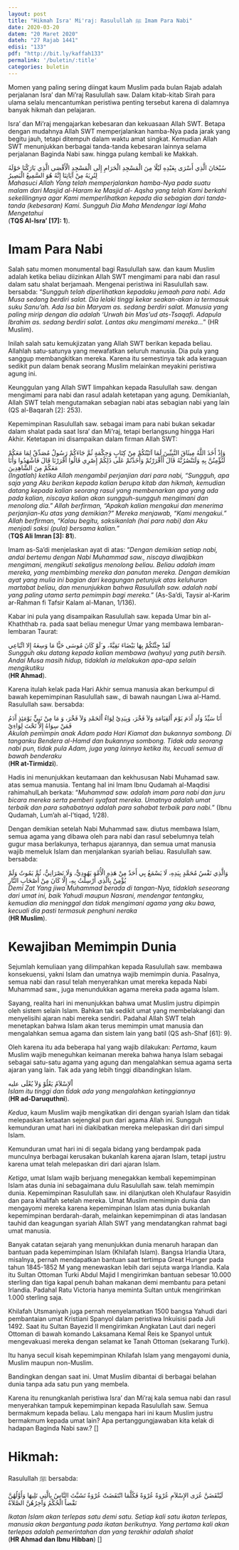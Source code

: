 ```yaml
---
layout: post
title: "Hikmah Isra' Mi'raj: Rasulullah ﷺ Imam Para Nabi"
date: 2020-03-20
datem: "20 Maret 2020"
dateh: "27 Rajab 1441"
edisi: "133"
pdf: "http://bit.ly/kaffah133"
permalink: '/buletin/:title'
categories: buletin
---
```


Momen yang paling sering diingat kaum Muslim pada bulan Rajab adalah perjalanan Isra’ dan Mi’raj Rasulullah saw. Dalam kitab-kitab Sirah para ulama selalu mencantumkan peristiwa penting tersebut karena di dalamnya banyak hikmah dan pelajaran.

Isra’ dan Mi’raj mengajarkan kebesaran dan kekuasaan Allah SWT. Betapa dengan mudahnya Allah SWT memperjalankan hamba-Nya pada jarak yang begitu jauh, tetapi ditempuh dalam waktu amat singkat. Kemudian Allah SWT menunjukkan berbagai tanda-tanda kebesaran lainnya selama perjalanan Baginda Nabi saw. hingga pulang kembali ke Makkah.

<div class="text-right-arabic">
سُبْحَانَ الَّذِي أَسْرَى بِعَبْدِهِ لَيْلًا مِنَ الْمَسْجِدِ الْحَرَامِ إِلَى الْمَسْجِدِ الْأَقْصَى الَّذِي بَارَكْنَا حَوْلَهُ لِنُرِيَهُ مِنْ آيَاتِنَا إِنَّهُ هُوَ السَّمِيعُ الْبَصِيرُ
</div>

<div class="text-right">
<i>Mahasuci Allah Yang telah memperjalankan hamba-Nya pada suatu malam dari Masjid al-Haram ke Masjid al- Aqsha yang telah Kami berkahi sekelilingnya agar Kami memperlihatkan kepada dia sebagian dari tanda-tanda (kebesaran) Kami. Sungguh Dia Maha Mendengar lagi Maha Mengetahui</i><br>
(<b>TQS Al-Isra’ [17]: 1</b>).
</div>

# Imam Para Nabi

Salah satu momen monumental bagi Rasulullah saw. dan kaum Muslim adalah ketika beliau diizinkan Allah SWT mengimami para nabi dan rasul dalam satu shalat berjamaah. Mengenai peristiwa ini Rasulullah saw. bersabda: “<i>Sungguh telah diperlihatkan kepadaku jemaah para nabi. Ada Musa sedang berdiri salat. Dia lelaki tinggi kekar seakan-akan ia termasuk suku Sanu’ah. Ada Isa bin Maryam as. sedang berdiri salat. Manusia yang paling mirip dengan dia adalah ‘Urwah bin Mas’ud ats-Tsaqafi. Adapula Ibrahim as. sedang berdiri salat. Lantas aku mengimami mereka…</i>” (HR Muslim).

Inilah salah satu kemukjizatan yang Allah SWT berikan kepada beliau. Allahlah satu-satunya yang mewafatkan seluruh manusia. Dia pula yang sanggup membangkitkan mereka. Karena itu semestinya tak ada keraguan sedikit pun dalam benak seorang Muslim melainkan meyakini peristiwa agung ini.

Keunggulan yang Allah SWT limpahkan kepada Rasulullah saw. dengan mengimami para nabi dan rasul adalah ketetapan yang agung. Demikianlah, Allah SWT telah mengutamakan sebagian nabi atas sebagian nabi yang lain (QS al-Baqarah [2]: 253).

Kepemimpinan Rasulullah saw. sebagai imam para nabi bukan sekadar dalam shalat pada saat Isra’ dan Mi’raj, tetapi berlangsung hingga Hari Akhir. Ketetapan ini disampaikan dalam firman Allah SWT:

<div class="text-right-arabic">
وَإِذْ أَخَذَ اللَّهُ مِيثَاقَ النَّبِيِّينَ لَمَا آتَيْتُكُمْ مِنْ كِتَابٍ وَحِكْمَةٍ ثُمَّ جَاءَكُمْ رَسُولٌ مُصَدِّقٌ لِمَا مَعَكُمْ لَتُؤْمِنُنَّ بِهِ وَلَتَنْصُرُنَّهُ قَالَ أَأَقْرَرْتُمْ وَأَخَذْتُمْ عَلَى ذَلِكُمْ إِصْرِي قَالُوا أَقْرَرْنَا قَالَ فَاشْهَدُوا وَأَنَا مَعَكُمْ مِنَ الشَّاهِدِينَ
</div>

<div class="text-right">
<i>(Ingatlah) ketika Allah mengambil perjanjian dari para nabi, “Sungguh, apa saja yang Aku berikan kepada kalian berupa kitab dan hikmah, kemudian datang kepada kalian seorang rasul yang membenarkan apa yang ada pada kalian, niscaya kalian akan sungguh-sungguh mengimani dan menolong dia.” Allah berfirman, “Apakah kalian mengakui dan menerima perjanjian-Ku atas yang demikian?” Mereka menjawab, “Kami mengakui.” Allah berfirman, “Kalau begitu, saksikanlah (hai para nabi) dan Aku menjadi saksi (pula) bersama kalian.”</i><br>
(<b>TQS Ali Imran [3]: 81</b>).
</div>

Imam as-Sa’di menjelaskan ayat di atas: “<i>Dengan demikian setiap nabi, andai bertemu dengan Nabi Muhammad saw., niscaya diwajibkan mengimani, mengikuti sekaligus menolong beliau. Beliau adalah imam mereka, yang membimbing mereka dan panutan mereka. Dengan demikian ayat yang mulia ini bagian dari keagungan petunjuk atas keluhuran martabat beliau, dan menunjukkan bahwa Rasulullah saw. adalah nabi yang paling utama serta pemimpin bagi mereka.</i>” (As-Sa’di, Taysir al-Karim ar-Rahman fi Tafsir Kalam al-Manan, 1/136).

Kabar ini pula yang disampaikan Rasulullah saw. kepada Umar bin al-Khaththab ra. pada saat beliau menegur Umar yang membawa lembaran-lembaran Taurat:

<div class="text-right-arabic">
لَقَدْ جِئْتُكُمْ بِهَا بَيْضَاءَ نَقِيَّةً، و َلَوْ كَانَ مُوسَى حَيًّا مَا وَسِعَهُ إِلا اتِّبَاعِي
</div>

<div class="text-right">
<i>Sungguh aku datang kepada kalian membawa (wahyu) yang putih bersih. Andai Musa masih hidup, tidaklah ia melakukan apa-apa selain mengikutiku</i><br>
(<b>HR Ahmad</b>).
</div>

Karena itulah kelak pada Hari Akhir semua manusia akan berkumpul di bawah kepemimpinan Rasulullah saw., di bawah naungan Liwa al-Hamd. Rasulullah saw. bersabda:

<div class="text-right-arabic">
أَنَا سَيِّدُ وَلَدِ آَدَمَ يَوْمَ اْلقِيَامَةِ وَلاَ فَخْرَ، وَبِيَدِيْ لِوَاءُ اْلحَمْدِ وَلاَ فَخْرَ، وَ مَا مِنْ نَبِيٍّ يَوْمَئِذٍ آَدَمُ فَمَنْ سِوَاهُ إِلاَّ تَحْتَ لِوَاءِيْ
</div>

<div class="text-right">
<i>Akulah pemimpin anak Adam pada Hari Kiamat dan bukannya sombong. Di tanganku Bendera al-Hamd dan bukannya sombong. Tidak ada seorang nabi pun, tidak pula Adam, juga yang lainnya ketika itu, kecuali semua di bawah benderaku</i><br>
(<b>HR at-Tirmidzi</b>).
</div>

Hadis ini menunjukkan keutamaan dan kekhususan Nabi Muhamad saw. atas semua manusia. Tentang hal ini Imam Ibnu Qudamah al-Maqdisi rahimahulLah berkata: “<i>Muhammad saw. adalah imam para nabi dan juru bicara mereka serta pemberi syafaat mereka. Umatnya adalah umat terbaik dan para sahabatnya adalah para sahabat terbaik para nabi.</i>” (Ibnu Qudamah, Lum’ah al-I’tiqad, 1/28).

Dengan demikian setelah Nabi Muhammad saw. diutus membawa Islam, semua agama yang dibawa oleh para nabi dan rasul sebelumnya telah gugur masa berlakunya, terhapus ajarannya, dan semua umat manusia wajib memeluk Islam dan menjalankan syariah beliau. Rasulullah saw. bersabda:

<div class="text-right-arabic">
وَالَّذِي نَفْسُ مُحَمَّدٍ بِيَدِهِ، لَا يَسْمَعُ بِي أَحَدٌ مِنْ هَذِهِ الْأُمَّةِ يَهُودِيٌّ، وَلَا نَصْرَانِيٌّ، ثُمَّ يَمُوتُ وَلَمْ يُؤْمِنْ بِالَّذِي أُرْسِلْتُ بِهِ، إِلَّا كَانَ مِنْ أَصْحَابِ النَّارِ
</div>

<div class="text-right">
<i>Demi Zat Yang jiwa Muhammad berada di tangan-Nya, tidaklah seseorang dari umat ini, baik Yahudi maupun Nasrani, mendengar tentangku, kemudian dia meninggal dan tidak mengimani agama yang aku bawa, kecuali dia pasti termasuk penghuni neraka</i><br>
(<b>HR Muslim</b>).
</div>

# Kewajiban Memimpin Dunia

Sejumlah kemuliaan yang dilimpahkan kepada Rasulullah saw. membawa konsekuensi, yakni Islam dan umatnya wajib memimpin dunia. Pasalnya, semua nabi dan rasul telah menyerahkan umat mereka kepada Nabi Muhammad saw., juga menundukkan agama mereka pada agama Islam.

Sayang, realita hari ini menunjukkan bahwa umat Muslim justru dipimpin oleh sistem selain Islam. Bahkan tak sedikit umat yang membelakangi dan menyelisihi ajaran nabi mereka sendiri. Padahal Allah SWT telah menetapkan bahwa Islam akan terus memimpin umat manusia dan mengalahkan semua agama dan sistem lain yang batil (QS ash-Shaf [61]: 9).

Oleh karena itu ada beberapa hal yang wajib dilakukan: *Pertama*, kaum Muslim wajib meneguhkan keimanan mereka bahwa hanya Islam sebagai sebagai satu-satu agama yang agung dan mengalahkan semua agama serta ajaran yang lain. Tak ada yang lebih tinggi dibandingkan Islam.

<div class="text-right-arabic">
اْلإِسْلاَمُ يَعْلُوْ وَلاَ يُعْلَى عليه
</div>

<div class="text-right">
<i>Islam itu tinggi dan tidak ada yang mengalahkan ketinggiannya</i><br>
(<b>HR ad-Daruquthni</b>).
</div>

*Kedua*, kaum Muslim wajib mengikatkan diri dengan syariah Islam dan tidak melepaskan ketaatan sejengkal pun dari agama Allah ini. Sungguh kemunduran umat hari ini diakibatkan mereka melepaskan diri dari simpul Islam.

Kemunduran umat hari ini di segala bidang yang berdampak pada munculnya berbagai kerusakan bukanlah karena ajaran Islam, tetapi justru karena umat telah melepaskan diri dari ajaran Islam.

*Ketiga*, umat Islam wajib berjuang menegakkan kembali kepemimpinan Islam atas dunia ini sebagaimana dulu Rasulullah saw. telah memimpin dunia. Kepemimpinan Rasulullah saw. ini dilanjutkan oleh Khulafaur Rasyidin dan para khalifah setelah mereka. Umat Muslim memimpin dunia dan mengayomi mereka karena kepemimpinan Islam atas dunia bukanlah kepemimpinan berdarah-darah, melainkan kepemimpinan di atas landasan tauhid dan keagungan syariah Allah SWT yang mendatangkan rahmat bagi umat manusia.

Banyak catatan sejarah yang menunjukkan dunia menaruh harapan dan bantuan pada kepemimpinan Islam (Khilafah Islam). Bangsa Irlandia Utara, misalnya, pernah mendapatkan bantuan saat tertimpa Great Hunger pada tahun 1845-1852 M yang menewaskan lebih dari sejuta warga Irlandia. Kala itu Sultan Ottoman Turki Abdul Majid I mengirimkan bantuan sebesar 10.000 sterling dan tiga kapal penuh bahan makanan demi membantu para petani Irlandia. Padahal Ratu Victoria hanya meminta Sultan untuk mengirimkan 1.000 sterling saja.

Khilafah Utsmaniyah juga pernah menyelamatkan 1500 bangsa Yahudi dari pembantaian umat Kristiani Spanyol dalam peristiwa Inkuisisi pada Juli 1492. Saat itu Sultan Bayezid II mengirimkan Angkatan Laut dari negeri Ottoman di bawah komando Laksamana Kemal Reis ke Spanyol untuk mengevakuasi mereka dengan selamat ke Tanah Ottoman (sekarang Turki).

Itu hanya secuil kisah kepemimpinan Khilafah Islam yang mengayomi dunia, Muslim maupun non-Muslim.

Bandingkan dengan saat ini. Umat Muslim dibantai di berbagai belahan dunia tanpa ada satu pun yang membela.

Karena itu renungkanlah peristiwa Isra’ dan Mi’raj kala semua nabi dan rasul menyerahkan tampuk kepemimpinan kepada Rasulullah saw. Semua bermakmum kepada beliau. Lalu mengapa hari ini kaum Muslim justru bermakmum kepada umat lain? Apa pertanggungjawaban kita kelak di hadapan Baginda Nabi saw.? []

<!-- HIKMAH -->
<div class="card mt-5">
  <div class="card-header">
  <h1>Hikmah:</h1>
  </div>

  <div class="card-body">
  <p class="text-center">
  Rasulullah ﷺ  bersabda:
  </p>

  <p class="text-center-arabic">
  لَيُنْقَضَنَّ عُرَى الإِسْلاَمِ عُرْوَةً عُرْوَةً فَكُلَّمَا انْتَقَضَتْ عُرْوَةٌ تَشَبَّثَ النَّاسُ بِالَّتِى تَلِيهَا وَأَوَّلُهُنَّ نَقْضاً الْحُكْمُ وَآخِرُهُنَّ الصَّلاَةُ
  </p>

  <p class="text-center">
  <i>Ikatan Islam akan terlepas satu demi satu. Setiap kali satu ikatan terlepas, manusia akan bergantung pada ikatan berikutnya. Yang pertama kali akan terlepas adalah pemerintahan dan yang terakhir adalah shalat</i><br>
  (<b>HR Ahmad dan Ibnu Hibban</b>) []
  </p>
  </div>
</div>
<!-- END HIKMAH -->
